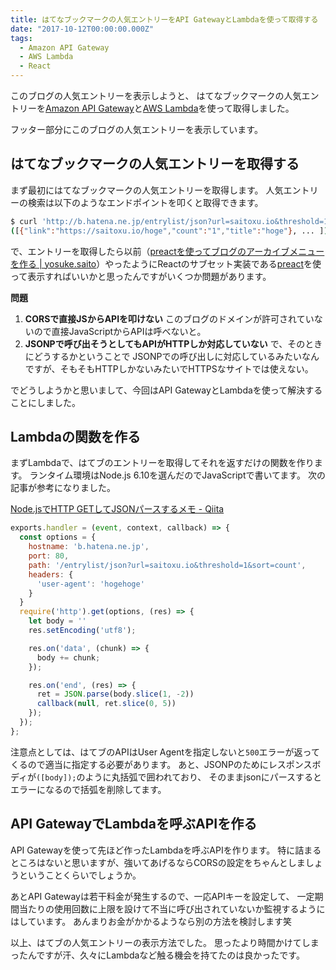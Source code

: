 ```yaml
---
title: はてなブックマークの人気エントリーをAPI GatewayとLambdaを使って取得する
date: "2017-10-12T00:00:00.000Z"
tags:
  - Amazon API Gateway
  - AWS Lambda
  - React
---
```


このブログの人気エントリーを表示しようと、
はてなブックマークの人気エントリーを[Amazon API Gateway](http://docs.aws.amazon.com/ja_jp/apigateway/latest/developerguide/welcome.html)と[AWS Lambda](http://docs.aws.amazon.com/ja_jp/lambda/latest/dg/welcome.html)を使って取得しました。

フッター部分にこのブログの人気エントリーを表示しています。

## **はてなブックマークの人気エントリーを取得する**

まず最初にはてなブックマークの人気エントリーを取得します。
人気エントリーの検索は以下のようなエンドポイントを叩くと取得できます。

```sh
$ curl 'http://b.hatena.ne.jp/entrylist/json?url=saitoxu.io&threshold=1&sort=count'
([{"link":"https://saitoxu.io/hoge","count":"1","title":"hoge"}, ... ]);
```

で、エントリーを取得したら以前（[preactを使ってブログのアーカイブメニューを作る \| yosuke.saito](https://saitoxu.io/2017/07/01/jekyll-archive-preact.html)）やったようにReactのサブセット実装である[preact](https://preactjs.com/)を使って表示すればいいかと思ったんですがいくつか問題があります。

**問題**

1. **CORSで直接JSからAPIを叩けない** このブログのドメインが許可されていないので直接JavaScriptからAPIは呼べないと。
2. **JSONPで呼び出そうとしてもAPIがHTTPしか対応していない** で、そのときにどうするかということで
JSONPでの呼び出しに対応しているみたいなんですが、そもそもHTTPしかないみたいでHTTPSなサイトでは使えない。

でどうしようかと思いまして、今回はAPI GatewayとLambdaを使って解決することにしました。

## **Lambdaの関数を作る**

まずLambdaで、はてブのエントリーを取得してそれを返すだけの関数を作ります。
ランタイム環境はNode.js 6.10を選んだのでJavaScriptで書いてます。
次の記事が参考になりました。

[Node.jsでHTTP GETしてJSONパースするメモ - Qiita](https://qiita.com/n0bisuke/items/788dc4379fd57e8453a3)

```js
exports.handler = (event, context, callback) => {
  const options = {
    hostname: 'b.hatena.ne.jp',
    port: 80,
    path: '/entrylist/json?url=saitoxu.io&threshold=1&sort=count',
    headers: {
      'user-agent': 'hogehoge'
    }
  }
  require('http').get(options, (res) => {
    let body = ''
    res.setEncoding('utf8');

    res.on('data', (chunk) => {
      body += chunk;
    });

    res.on('end', (res) => {
      ret = JSON.parse(body.slice(1, -2))
      callback(null, ret.slice(0, 5))
    });
  });
};
```

注意点としては、はてブのAPIはUser Agentを指定しないと`500`エラーが返ってくるので適当に指定する必要があります。
あと、JSONPのためにレスポンスボディが`([body]);`のように丸括弧で囲われており、
そのままjsonにパースするとエラーになるので括弧を削除してます。

## **API GatewayでLambdaを呼ぶAPIを作る**

API Gatewayを使って先ほど作ったLambdaを呼ぶAPIを作ります。
特に詰まるところはないと思いますが、強いてあげるならCORSの設定をちゃんとしましょうということくらいでしょうか。

あとAPI Gatewayは若干料金が発生するので、一応APIキーを設定して、
一定期間当たりの使用回数に上限を設けて不当に呼び出されていないか監視するようにはしています。
あんまりお金がかかるようなら別の方法を検討します笑

以上、はてブの人気エントリーの表示方法でした。
思ったより時間かけてしまったんですが汗、久々にLambdaなど触る機会を持てたのは良かったです。
